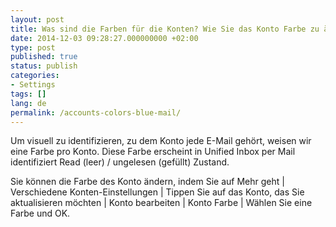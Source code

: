 ```yaml
---
layout: post
title: Was sind die Farben für die Konten? Wie Sie das Konto Farbe zu ändern?
date: 2014-12-03 09:28:27.000000000 +02:00
type: post
published: true
status: publish
categories:
- Settings
tags: []
lang: de
permalink: /accounts-colors-blue-mail/
---
```


Um visuell zu identifizieren, zu dem Konto jede E-Mail gehört, weisen wir eine Farbe pro Konto. Diese Farbe erscheint in Unified Inbox per Mail identifiziert Read (leer) / ungelesen (gefüllt) Zustand.

Sie können die Farbe des Konto ändern, indem Sie auf Mehr geht \| Verschiedene Konten-Einstellungen \| Tippen Sie auf das Konto, das Sie aktualisieren möchten \| Konto bearbeiten \| Konto Farbe \| Wählen Sie eine Farbe und OK.